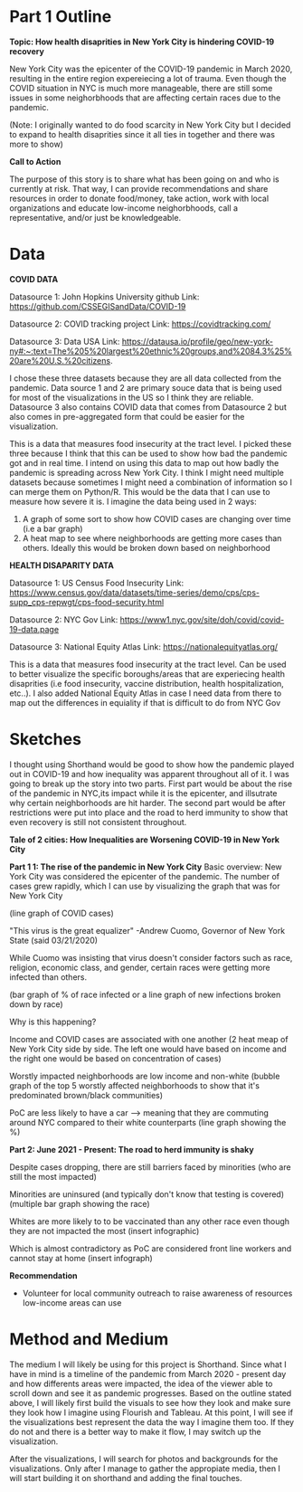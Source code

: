 
# Part 1 Outline

**Topic: How health disaprities in New York City is hindering COVID-19 recovery**

New York City was the epicenter of the COVID-19 pandemic in March 2020, resulting in the entire region expereiecing a lot of trauma. Even though the COVID situation in NYC is much more manageable, there are still some issues in some neighorbhoods that are affecting certain races due to the pandemic.

(Note: I originally wanted to do food scarcity in New York City but I decided to expand to health disaprities since it all ties in together and there was more to show)

**Call to Action**

The purpose of this story is to share what has been going on and who is currently at risk. That way, I can provide recommendations and share resources in order to donate food/money, take action, work with local organizations and educate low-income neighorbhoods, call a representative, and/or just be knowledgeable. 


# Data

**COVID DATA**

Datasource 1: John Hopkins University github
Link: https://github.com/CSSEGISandData/COVID-19

Datasource 2: COVID tracking project 
Link: https://covidtracking.com/

Datasource 3: Data USA
Link: https://datausa.io/profile/geo/new-york-ny#:~:text=The%205%20largest%20ethnic%20groups,and%2084.3%25%20are%20U.S.%20citizens.


I chose these three datasets because they are all data collected from the pandemic. Data source 1 and 2 are primary souce data that is being used for most of the visualizations in the US so I think they are reliable. Datasource 3 also contains COVID data that comes from Datasource 2 but also comes in pre-aggregated form that could be easier for the visualization. 

This is a data that measures food insecurity at the tract level. I picked these three because I think that this can be used to show how bad the pandemic got and in real time. I intend on using this data to map out how badly the pandemic is spreading across New York City. I think I might need multiple datasets because sometimes I might need a combination of information so I can merge them on Python/R. This would be the data that I can use to measure how severe it is. I imagine the data being used in 2 ways:

1. A graph of some sort to show how COVID cases are changing over time (i.e a bar graph)
2. A heat map to see where neighborhoods are getting more cases than others. Ideally this would be broken down based on neighborhood

**HEALTH DISAPARITY DATA**

Datasource 1: US Census Food Insecurity 
Link: https://www.census.gov/data/datasets/time-series/demo/cps/cps-supp_cps-repwgt/cps-food-security.html

Datasource 2: NYC Gov
Link: https://www1.nyc.gov/site/doh/covid/covid-19-data.page

Datasource 3: National Equity Atlas
Link: https://nationalequityatlas.org/

This is a data that measures food insecurity at the tract level. Can be used to better visualize the specific boroughs/areas that are experiecing health disaprities (i.e food insecurity, vaccine distribution, health hospitalization, etc..). I also added National Equity Atlas in case I need data from there to map out the differences in equiality if that is difficult to do from NYC Gov


# Sketches
I thought using Shorthand would be good to show how the pandemic played out in COVID-19 and how inequality was apparent throughout all of it. I was going to break up the story into two parts. First part would be about the rise of the pandemic in NYC,its impact while it is the epicenter, and illsutrate why certain neighborhoods are hit harder. The second part would be after restrictions were put into place and the road to herd immunity to show that even recovery is still not consistent throughout. 

**Tale of 2 cities: How Inequalities are Worsening COVID-19 in New York City**

**Part 1 1: The rise of the pandemic in New York City** 
Basic overview: New York City was considered the epicenter of the pandemic. The number of cases grew rapidly, which I can use by visualizing the graph that was for New York City

(line graph of COVID cases)

"This virus is the great equalizer" -Andrew Cuomo, Governor of New York State (said 03/21/2020)

While Cuomo was insisting that virus doesn't consider factors such as race, religion, economic class, and gender, certain races were getting more infected than others. 

(bar graph of % of race infected or a line graph of new infections broken down by race) 

Why is this happening? 

Income and COVID cases are associated with one another
(2 heat meap of New York City side by side. The left one would have based on income and the right one would be based on concentration of cases) 

Worstly impacted neighborhoods are low income and non-white
(bubble graph of the top 5 worstly affected neighborhoods to show that it's predominated brown/black communities) 

PoC are less likely to have a car --> meaning that they are commuting around NYC compared to their white counterparts 
(line graph showing the %) 

**Part 2: June 2021 - Present: The road to herd immunity is shaky** 

Despite cases dropping, there are still barriers faced by minorities (who are still the most impacted) 

Minorities are uninsured (and typically don't know that testing is covered) 
(multiple bar graph showing the race) 

Whites are more likely to to be vaccinated than any other race even though they are not impacted the most
(insert infographic) 

Which is almost contradictory as PoC are considered front line workers and cannot stay at home
(insert infograph)

**Recommendation** 

- Volunteer for local community outreach to raise awareness of resources low-income areas can use


# Method and Medium

The medium I will likely be using for this project is Shorthand. Since what I have in mind is a timeline of the pandemic from March 2020 - present day and how differents areas were impacted, the idea of the viewer able to scroll down and see it as pandemic progresses. Based on the outline stated above, I will likely first build the visuals to see how they look and make sure they look how I imagine using Flourish and Tableau. At this point, I will see if the visualizations best represent the data the way I imagine them too. If they do not and there is a better way to make it flow, I may switch up the visualization. 

After the visualizations, I will search for photos and backgrounds for the visualizations. Only after I manage to gather the appropiate media, then I will start building it on shorthand and adding the final touches. 


